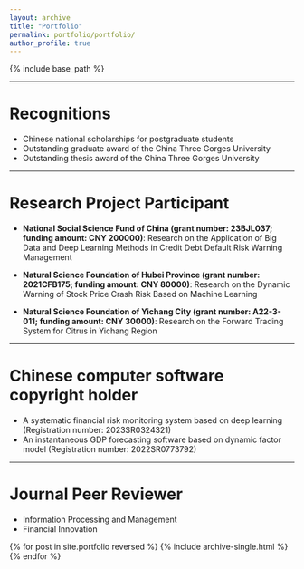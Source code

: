 ```yaml
---
layout: archive
title: "Portfolio"
permalink: portfolio/portfolio/
author_profile: true
---
```


{% include base_path %}

** **

Recognitions
======
* Chinese national scholarships for postgraduate students
* Outstanding graduate award of the China Three Gorges University
* Outstanding thesis award of the China Three Gorges University

** **

Research Project Participant
======
* **National Social Science Fund of China (grant number: 23BJL037; funding amount: CNY 200000)**: Research on the Application of Big Data and Deep Learning Methods in Credit Debt Default Risk Warning Management

* **Natural Science Foundation of Hubei Province (grant number: 2021CFB175; funding amount: CNY 80000)**: Research on the Dynamic Warning of Stock Price Crash Risk Based on Machine Learning

* **Natural Science Foundation of Yichang City (grant number: A22-3-011; funding amount: CNY 30000)**: Research on the Forward Trading System for Citrus in Yichang Region

** **

Chinese computer software copyright holder
======
* A systematic financial risk monitoring system based on deep learning (Registration number: 2023SR0324321)
* An instantaneous GDP forecasting software based on dynamic factor model (Registration number: 2022SR0773792)

** **

Journal Peer Reviewer
======
* Information Processing and Management
* Financial Innovation


{% for post in site.portfolio reversed %}
  {% include archive-single.html %}
{% endfor %}
